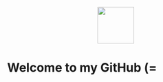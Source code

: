 <p align="center">
    <a href="https://www.hackerrank.com/viniciussdahmer">
        <img height=85 src="https://i0.wp.com/gradsingames.com/wp-content/uploads/2016/05/856771_668224053197841_1943699009_o.png?fit=2761%2C692">
    </a>
</p>

# Welcome to my GitHub (=
